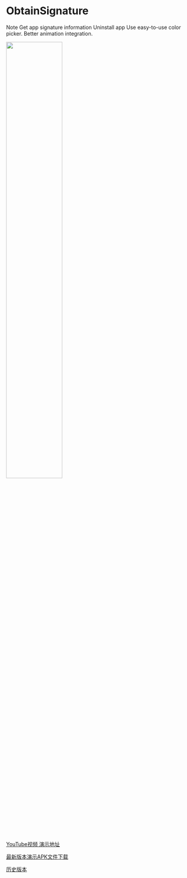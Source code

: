 # ObtainSignature

Note Get app signature information Uninstall app Use easy-to-use color picker. Better animation integration.

<p align="left">
  <img src="https://github.com/malxt/ObtainSignature/blob/master/WechatQrcode_mini.gif" width="55%">
</p>

[YouTube视频 演示地址](https://youtu.be/Y6_BGCnMb00)

[最新版本演示APK文件下载](https://github.com/MALTF/ObtainSignature/releases/download/v3.1.R6.102/obtain_signature_v3.1_R6.102.08211751_release_jgs.apk)


[历史版本](https://github.com/malxt/ObtainSignature/releases)

<!--
[扫码下载地址](https://www.pgyer.com/malt)[下载密码：com.malx.signature]
-->
